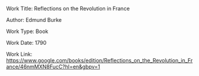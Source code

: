 Work Title: Reflections on the Revolution in France

Author: Edmund Burke

Work Type: Book

Work Date: 1790

Work Link: https://www.google.com/books/edition/Reflections_on_the_Revolution_in_France/46nmMXN8FucC?hl=en&gbpv=1
